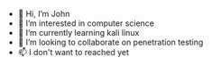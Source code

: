 - 👋 Hi, I’m John
- 👀 I’m interested in computer science
- 🌱 I’m currently learning kali linux
- 💞️ I’m looking to collaborate on penetration testing
- 📫 I don't want to reached yet

<!---
johnny/john is a ✨ special ✨ repository because its `README.md` (this file) appears on your GitHub profile.
You can click the Preview link to take a look at your changes.
--->
